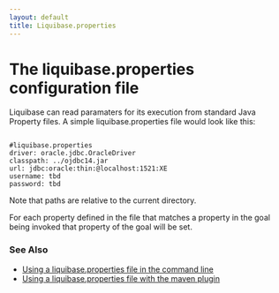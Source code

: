 ```yaml
---
layout: default
title: Liquibase.properties
---
```


# The liquibase.properties configuration file #

Liquibase can read paramaters for its execution from standard Java Property files. A simple liquibase.properties file would look like this:

<code>
#liquibase.properties
driver: oracle.jdbc.OracleDriver
classpath: ../ojdbc14.jar
url: jdbc:oracle:thin:@localhost:1521:XE
username: tbd
password: tbd
</code>

Note that paths are relative to the current directory.

For each property defined in the file that matches a property in the goal being invoked that property of the goal will be set.

### See Also ###
   * [Using a liquibase.properties file in the command  line](command_line#using_a_liquibase.properties_file)
   * [Using a liquibase.properties file with the maven plugin](maven#using_configuration_property_files)